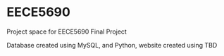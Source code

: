 # EECE5690
Project space for EECE5690 Final Project

Database created using MySQL, and Python, website created using TBD
